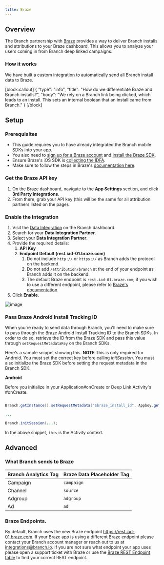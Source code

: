 ```yaml
---
title: Braze
---
```

## Overview

The Branch partnership with [Braze](https://www.braze.com) provides a way to deliver Branch installs and attributions to your Braze dashboard. This allows you to analyze your users coming in from Branch deep linked campaigns.

### How it works

We have built a custom integration to automatically send all Branch install data to Braze.

[block:callout]
{
  "type": "info",
  "title": "How do we differentiate Braze and Branch installs?",
  "body": "We rely on a Branch link being clicked, which leads to an install. This sets an internal boolean that an install came from Branch."
}
[/block]

## Setup

### Prerequisites

- This guide requires you to have already integrated the Branch mobile SDKs into your app.
- You also need to [sign up for a Braze account](https://dashboard.braze.com/developers/sign_up) and [install the Braze SDK](https://documentation.braze.com/).
- Ensure Braze's iOS SDK is [collecting the IDFA](https://documentation.braze.com/iOS/#optional-idfa-collection).
- Make sure to follow the steps in Braze's [documentation here](https://www.braze.com/documentation/Partner_Integrations/#branch).

### Get the Braze API key

1. On the Braze dashboard, navigate to the **App Settings** section, and click **3rd Party Integrations**.
1. From there, grab your API key (this will be the same for all attribution partners listed on the page).

### Enable the integration

1. Visit the [Data Integration](https://branch.dashboard.branch.io/data-import-export/data-feeds/integrations) on the Branch dashboard.
2. Search for your <notranslate>**Data Integration Partner**</notranslate>.
3. Select your <notranslate>**Data Integration Partner**</notranslate>.
4. Provide the required details:
    1. **API Key**
    2. **Endpoint Default (rest.iad-01.braze.com)**
        1. Do not include `http://` or `https://` as Branch adds the protocol on the backend.
        2. Do not add `/attribution/branch` at the end of your endpoint as Branch adds it on the backend.
        3. The default Braze endpoint is `rest.iad-01.braze.com`; if you wish to use a different endpoint, please  refer to [Braze's documentation](https://www.braze.com/docs/api/basics?redirected=true#endpoints).
5. Click <notranslate>**Enable**</notranslate>.

![image](/images/pages/integrations/braze/braze-di.png)

### Pass Braze Android Install Tracking ID

When you're ready to send data through Branch, you'll need to make sure to pass through the Braze Android Install Tracking ID to the Branch SDKs. In order to do so, retrieve the ID from the Braze SDK and pass this value through `setRequestMetadataKey` on the Branch SDKs.

Here's a sample snippet showing this. **NOTE** This is only required for Android. You must set the correct key before calling <notranslate>*initSession*</notranslate>. You must also initialize the Braze SDK before setting the request metadata in the Branch SDK.


**Android**

Before you initialize in your Application#onCreate or Deep Link Activity's #onCreate.

```java

Branch.getInstance().setRequestMetadata("$braze_install_id", Appboy.getInstance(this).getInstallTrackingId());

...

Branch.initSession(...);
```

In the above snippet, `this` is the Activity context.


## Advanced

### What Branch sends to Braze

Branch Analytics Tag | Braze Data Placeholder Tag
--- | ---
<notranslate>Campaign</notranslate> | `campaign`
<notranslate>Channel</notranslate> | `source`
<notranslate>Adgroup</notranslate> | `adgroup`
<notranslate>Ad</notranslate> | `ad`

### Braze Endpoints.

By default, Branch uses the new Braze endpoint https://rest.iad-01.braze.com. If your Braze app is using a different Braze endpoint please contact your Branch account manager or reach out to us at [integrations@branch.io](mailto:integrations@branch.io). If you are not sure what endpoint your app uses please open a support ticket with Braze or use the [Braze REST Endpoint table](https://www.braze.com/documentation/REST_API/#endpoints) to find your correct REST endpoint.
